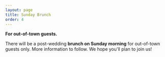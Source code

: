 ```yaml
---
layout: page
title: Sunday Brunch
order: 4
---
```


<strong>For out-of-town guests.</strong>

There will be a post-wedding <strong>brunch on Sunday morning</strong> for out-of-town guests only. More information to follow. We hope you'll plan to join us!
